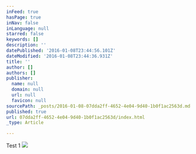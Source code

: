 ```yaml
---
inFeed: true
hasPage: true
inNav: false
inLanguage: null
starred: false
keywords: []
description: ''
datePublished: '2016-01-08T23:44:56.101Z'
dateModified: '2016-01-08T23:44:36.931Z'
title: ''
author: []
authors: []
publisher:
  name: null
  domain: null
  url: null
  favicon: null
sourcePath: _posts/2016-01-08-07dda2ff-4652-4e04-9d40-1b0f1ac2563d.md
published: true
url: 07dda2ff-4652-4e04-9d40-1b0f1ac2563d/index.html
_type: Article

---
```

Test 1
![](https://the-grid-user-content.s3-us-west-2.amazonaws.com/eec8ae4b-0dee-4d70-924d-2cababb7c0c2.png)